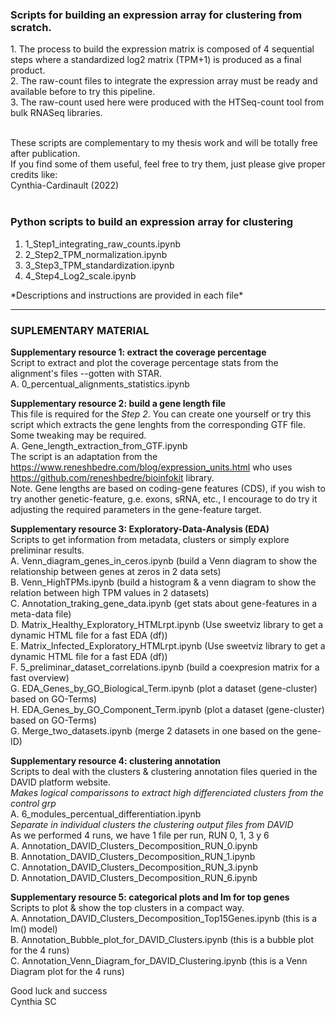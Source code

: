 <h3> Scripts for building an expression array for clustering from scratch.</h3>
1. The process to build the expression matrix is composed of 4 sequential steps where a standardized log2 matrix (TPM+1) is produced as a final product. <br>
2. The raw-count files to integrate the expression array must be ready and available before to try this pipeline.<br>
3. The raw-count used here were produced with the HTSeq-count tool from bulk RNASeq libraries. <br> <br>

These scripts are complementary to my thesis work and will be totally free after publication. <br>
If you find some of them useful, feel free to try them, just please give proper credits like:
<br> Cynthia-Cardinault (2022) <br><br>

<h3>Python scripts to build an expression array for clustering</h3>
<ol>
    <li>1_Step1_integrating_raw_counts.ipynb </li>
    <li>2_Step2_TPM_normalization.ipynb<br> </li>
    <li>3_Step3_TPM_standardization.ipynb<br> </li>
    <li>4_Step4_Log2_scale.ipynb<br> </li>
</ol>
*Descriptions and instructions are provided in each file*

___________________________________________________________________________________________________________________

### SUPLEMENTARY MATERIAL

**Supplementary resource 1: extract the coverage percentage** <br>
Script to extract and plot the coverage percentage stats from the alignment's files --gotten with STAR. <br>
A. 0_percentual_alignments_statistics.ipynb <br>

**Supplementary resource 2: build a gene length file** <br>
This file is required for the *Step 2*. You can create one yourself or try this script which extracts the gene lenghts from the corresponding GTF file. Some tweaking may be required.<br>
A. Gene_length_extraction_from_GTF.ipynb  <br>
The script is an adaptation from the https://www.reneshbedre.com/blog/expression_units.html who uses https://github.com/reneshbedre/bioinfokit library. <br>
Note. Gene lengths are based on coding-gene features (CDS), if you wish to try another genetic-feature, g.e. exons, sRNA, etc., I encourage to do try it adjusting the required parameters in the gene-feature target. <br>

**Supplementary resource 3: Exploratory-Data-Analysis (EDA)** <br>
Scripts to get information from metadata, clusters or simply explore preliminar results. <br>
A. Venn_diagram_genes_in_ceros.ipynb (build a Venn diagram to show the relationship between genes at zeros in 2 data sets) <br>
B. Venn_HighTPMs.ipynb (build a histogram & a venn diagram to show the relation between high TPM values in 2 datasets) <br>
C. Annotation_traking_gene_data.ipynb (get stats about gene-features in a meta-data file) <br>
D. Matrix_Healthy_Exploratory_HTMLrpt.ipynb (Use sweetviz library to get a dynamic HTML file for a fast EDA (df)) <br>
E. Matrix_Infected_Exploratory_HTMLrpt.ipynb (Use sweetviz library to get a dynamic HTML file for a fast EDA (df)) <br>
F. 5_preliminar_dataset_correlations.ipynb (build a coexpresion matrix for a fast overview) <br>
G. EDA_Genes_by_GO_Biological_Term.ipynb (plot a dataset (gene-cluster) based on GO-Terms) <br>
H. EDA_Genes_by_GO_Component_Term.ipynb (plot a dataset (gene-cluster) based on GO-Terms) <br>
G. Merge_two_datasets.ipynb (merge 2 datasets in one based on the gene-ID) <br>

**Supplementary resource 4: clustering annotation** <br>
Scripts to deal with the clusters & clustering annotation files queried in the DAVID platform website. <br>
*Makes logical comparissons to extract high differenciated clusters from the control grp* <br>
A. 6_modules_percentual_differentiation.ipynb <br>
*Separate in individual clusters the clustering output files from DAVID* <br>
As we performed 4 runs, we have 1 file per run, RUN 0, 1, 3 y 6 <br>
A. Annotation_DAVID_Clusters_Decomposition_RUN_0.ipynb <br>
B. Annotation_DAVID_Clusters_Decomposition_RUN_1.ipynb <br>
C. Annotation_DAVID_Clusters_Decomposition_RUN_3.ipynb <br>
D. Annotation_DAVID_Clusters_Decomposition_RUN_6.ipynb <br>

**Supplementary resource 5: categorical plots and lm for top genes** <br>
Scripts to plot & show the top clusters in a compact way. <br>
A. Annotation_DAVID_Clusters_Decomposition_Top15Genes.ipynb (this is a lm() model) <br>
B. Annotation_Bubble_plot_for_DAVID_Clusters.ipynb (this is a bubble plot for the 4 runs) <br>
C. Annotation_Venn_Diagram_for_DAVID_Clustering.ipynb (this is a Venn Diagram plot for the 4 runs) <br>

Good luck and success<br>
Cynthia SC<br><br>